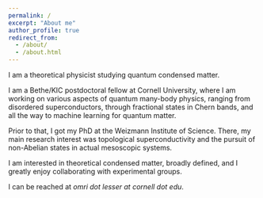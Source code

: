 ```yaml
---
permalink: /
excerpt: "About me"
author_profile: true
redirect_from:
  - /about/
  - /about.html
---
```


I am a theoretical physicist studying quantum condensed matter.

I am a Bethe/KIC postdoctoral fellow at Cornell University, where I am working on various aspects of quantum many-body physics, ranging from disordered superconductors, through fractional states in Chern bands, and all the way to machine learning for quantum matter.

Prior to that, I got my PhD at the Weizmann Institute of Science. There, my main research interest was topological superconductivity and the pursuit of non-Abelian states in actual mesoscopic systems.

I am interested in theoretical condensed matter, broadly defined, and I greatly enjoy collaborating with experimental groups.

I can be reached at *omri dot lesser at cornell dot edu*.
